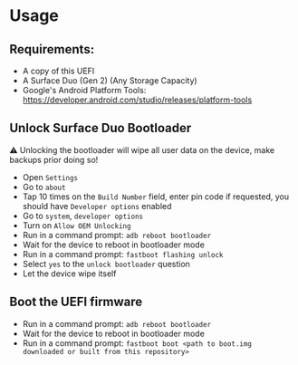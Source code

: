 # Usage

## Requirements:

- A copy of this UEFI
- A Surface Duo (Gen 2) (Any Storage Capacity)
- Google's Android Platform Tools: https://developer.android.com/studio/releases/platform-tools

## Unlock Surface Duo Bootloader

⚠️ Unlocking the bootloader will wipe all user data on the device, make backups prior doing so!

- Open ```Settings```
- Go to ```about```
- Tap 10 times on the ```Build Number``` field, enter pin code if requested, you should have ```Developer options``` enabled
- Go to ```system```, ```developer options```
- Turn on ```Allow OEM Unlocking```
- Run in a command prompt: ```adb reboot bootloader```
- Wait for the device to reboot in bootloader mode
- Run in a command prompt: ```fastboot flashing unlock```
- Select ```yes``` to the ```unlock bootloader``` question
- Let the device wipe itself

## Boot the UEFI firmware

- Run in a command prompt: ```adb reboot bootloader```
- Wait for the device to reboot in bootloader mode
- Run in a command prompt: ```fastboot boot <path to boot.img downloaded or built from this repository>```